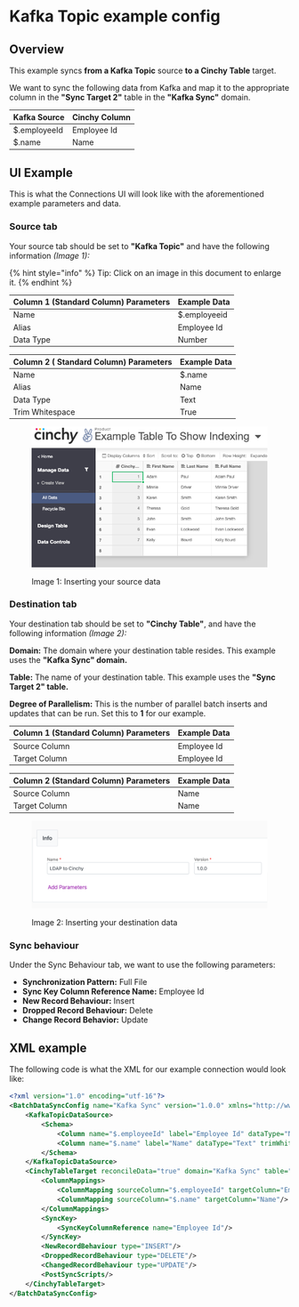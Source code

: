 # Kafka Topic example config

## Overview

This example syncs **from a Kafka Topic** source **to a Cinchy Table** target.

We want to sync the following data from Kafka and map it to the appropriate column in the **"Sync Target 2"** table in the **"Kafka Sync"** domain.

| Kafka Source | Cinchy Column |
| ------------ | ------------- |
| $.employeeId | Employee Id   |
| $.name       | Name          |

## UI Example

This is what the Connections UI will look like with the aforementioned example parameters and data.

### Source tab

Your source tab should be set to **"Kafka Topic"** and have the following information _(Image 1):_

{% hint style="info" %}
Tip: Click on an image in this document to enlarge it.
{% endhint %}

| Column 1 (Standard Column) Parameters | Example Data |
| ------------------------------------- | ------------ |
| Name                                  | $.employeeid |
| Alias                                 | Employee Id  |
| Data Type                             | Number       |

| Column 2 ( Standard Column) Parameters | Example Data |
| -------------------------------------- | ------------ |
| Name                                   | $.name       |
| Alias                                  | Name         |
| Data Type                              | Text         |
| Trim Whitespace                        | True         |

<figure><img src="../../../.gitbook/assets/image (268).png" alt=""><figcaption><p>Image 1: Inserting your source data</p></figcaption></figure>

### Destination tab

Your destination tab should be set to **"Cinchy Table"**, and have the following information _(Image 2):_

**Domain:** The domain where your destination table resides. This example uses the **"Kafka Sync" domain.**

**Table:** The name of your destination table. This example uses the **"Sync Target 2" table.**

**Degree of Parallelism:** This is the number of parallel batch inserts and updates that can be run. Set this to **1** for our example.

| Column 1 (Standard Column) Parameters | Example Data |
| ------------------------------------- | ------------ |
| Source Column                         | Employee Id  |
| Target Column                         | Employee Id  |

| Column 2 (Standard Column) Parameters | Example Data |
| ------------------------------------- | ------------ |
| Source Column                         | Name         |
| Target Column                         | Name         |

<figure><img src="../../../.gitbook/assets/image (571).png" alt=""><figcaption><p>Image 2: Inserting your destination data</p></figcaption></figure>

### Sync behaviour

Under the Sync Behaviour tab, we want to use the following parameters:

* **Synchronization Pattern:** Full File
* **Sync Key Column Reference Name:** Employee Id
* **New Record Behaviour:** Insert
* **Dropped Record Behaviour:** Delete
* **Change Record Behavior:** Update

## XML example

The following code is what the XML for our example connection would look like:

```xml
<?xml version="1.0" encoding="utf-16"?>
<BatchDataSyncConfig name="Kafka Sync" version="1.0.0" xmlns="http://www.cinchy.co">
    <KafkaTopicDataSource>
        <Schema>
            <Column name="$.employeeId" label="Employee Id" dataType="Number" isMandatory="false" validateData="false"/>
            <Column name="$.name" label="Name" dataType="Text" trimWhitespace="true" isMandatory="false" validateData="false"/>
        </Schema>
    </KafkaTopicDataSource>
    <CinchyTableTarget reconcileData="true" domain="Kafka Sync" table="Sync Target 2" suppressDuplicateErrors="false" degreeOfParallelism="1">
        <ColumnMappings>
            <ColumnMapping sourceColumn="$.employeeId" targetColumn="Employee Id"/>
            <ColumnMapping sourceColumn="$.name" targetColumn="Name"/>
        </ColumnMappings>
        <SyncKey>
            <SyncKeyColumnReference name="Employee Id"/>
        </SyncKey>
        <NewRecordBehaviour type="INSERT"/>
        <DroppedRecordBehaviour type="DELETE"/>
        <ChangedRecordBehaviour type="UPDATE"/>
        <PostSyncScripts/>
    </CinchyTableTarget>
</BatchDataSyncConfig>
```
